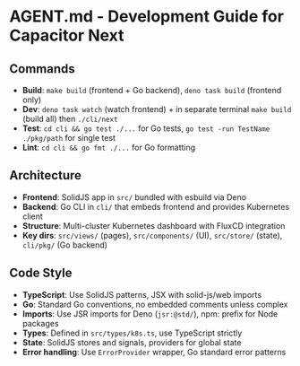 # AGENT.md - Development Guide for Capacitor Next

## Commands
- **Build**: `make build` (frontend + Go backend), `deno task build` (frontend only)
- **Dev**: `deno task watch` (watch frontend) + in separate terminal `make build` (build all) then `./cli/next`
- **Test**: `cd cli && go test ./...` for Go tests, `go test -run TestName ./pkg/path` for single test
- **Lint**: `cd cli && go fmt ./...` for Go formatting

## Architecture
- **Frontend**: SolidJS app in `src/` bundled with esbuild via Deno
- **Backend**: Go CLI in `cli/` that embeds frontend and provides Kubernetes client
- **Structure**: Multi-cluster Kubernetes dashboard with FluxCD integration
- **Key dirs**: `src/views/` (pages), `src/components/` (UI), `src/store/` (state), `cli/pkg/` (Go backend)

## Code Style
- **TypeScript**: Use SolidJS patterns, JSX with solid-js/web imports
- **Go**: Standard Go conventions, no embedded comments unless complex
- **Imports**: Use JSR imports for Deno (`jsr:@std/`), npm: prefix for Node packages
- **Types**: Defined in `src/types/k8s.ts`, use TypeScript strictly
- **State**: SolidJS stores and signals, providers for global state
- **Error handling**: Use `ErrorProvider` wrapper, Go standard error patterns
